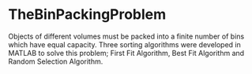 # TheBinPackingProblem
Objects of different volumes must be packed into a finite number of bins which have equal capacity. Three sorting algorithms were developed in MATLAB to solve this problem; First Fit Algorithm, Best Fit Algorithm and Random Selection Algorithm.
